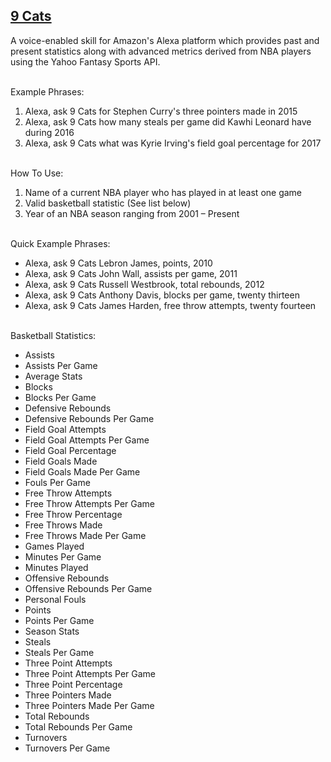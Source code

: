 ## [9 Cats](http://alexa.amazon.com/spa/index.html#skills/dp/B073XD8FQK/?ref=skill_dsk_skb_sr_8)

A voice-enabled skill for Amazon's Alexa platform which provides past and present statistics along with advanced metrics derived from NBA players using the Yahoo Fantasy Sports API.

<br>
Example Phrases:

1. Alexa, ask 9 Cats for Stephen Curry's three pointers made in 2015
2. Alexa, ask 9 Cats how many steals per game did Kawhi Leonard have during 2016
3. Alexa, ask 9 Cats what was Kyrie Irving's field goal percentage for 2017

<br>
How To Use:

1. Name of a current NBA player who has played in at least one game
2. Valid basketball statistic (See list below)
3. Year of an NBA season ranging from 2001 – Present

<br>
Quick Example Phrases:

* Alexa, ask 9 Cats Lebron James, points, 2010
* Alexa, ask 9 Cats John Wall, assists per game, 2011
* Alexa, ask 9 Cats Russell Westbrook, total rebounds, 2012
* Alexa, ask 9 Cats Anthony Davis, blocks per game, twenty thirteen
* Alexa, ask 9 Cats James Harden, free throw attempts, twenty fourteen

<br>
Basketball Statistics:
 
* Assists
* Assists Per Game
* Average Stats
* Blocks
* Blocks Per Game
* Defensive Rebounds
* Defensive Rebounds Per Game
* Field Goal Attempts
* Field Goal Attempts Per Game
* Field Goal Percentage
* Field Goals Made
* Field Goals Made Per Game
* Fouls Per Game
* Free Throw Attempts
* Free Throw Attempts Per Game
* Free Throw Percentage
* Free Throws Made
* Free Throws Made Per Game
* Games Played
* Minutes Per Game
* Minutes Played
* Offensive Rebounds
* Offensive Rebounds Per Game
* Personal Fouls
* Points
* Points Per Game
* Season Stats
* Steals
* Steals Per Game
* Three Point Attempts
* Three Point Attempts Per Game
* Three Point Percentage
* Three Pointers Made
* Three Pointers Made Per Game
* Total Rebounds
* Total Rebounds Per Game
* Turnovers
* Turnovers Per Game